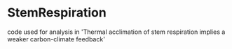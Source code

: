 # StemRespiration
code used for analysis in 'Thermal acclimation of stem respiration implies a weaker carbon-climate feedback'
